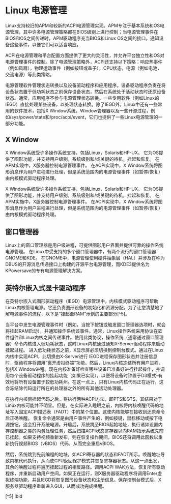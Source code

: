 # Linux 电源管理

Linux支持较旧的APM和较新的ACPI电源管理实现。APM专注于基本系统和OS电源管理，其中许多电源管理策略都在BIOS级别上进行控制；当电源管理事件在BIOS和OS之间传递时，APM驱动程序充当BIOS和Linux OS之间的接口。通知设备这些事件，以便它们可以适当响应。

ACPI在电源管理和平台配置方面提供了更大的灵活性，并允许平台独立性和OS对电源管理事件的控制。除了电源管理策略外，ACPI还支持以下策略：响应热事件（例如风扇），物理运动事件（例如按钮或盖子），CPU状态，电源（例如电池，交流电源）等此类策略。

电源管理软件管理状态转换以及设备驱动程序和应用程序。设备驱动程序负责在将设备状态置于低功耗状态之前保存设备状态，然后在系统处于活动状态时还原设备状态。通常，应用程序不参与电源管理状态转换。一些专用软件（例如Linux的IEGD）直接处理某些设备，以处理状态转换。除了IEGD外，Linux中还有一些常用的软件技术，包括X Window系统，Window管理器以及一些开源过程，例如/sys/power/state和/proc/acpi/event，它们也提供了一些Linux电源管理的一部分功能。

## X Window
X Window系统受许多操作系统支持，包括Linux，Solaris和HP-UX。 它为OS提供了图形功能，并支持用户级别，系统级别和/或关键的待机，挂起和恢复。 在APM实现中，X服务器控制电源管理事件。 在ACPI实现中，X Window系统将图形消息作为用户进程进行处理，但是系统范围内的电源管理事件（如暂停/恢复）由内核模式驱动程序处理。

X Window系统受许多操作系统支持，包括Linux，Solaris和HP-UX。 它为OS提供了图形功能，并支持用户级别，系统级别和/或关键的待机，挂起和恢复。 在APM实施中，X服务器控制电源管理事件。 在ACPI实现中，X Window系统将图形消息作为用户进程进行处理，但是系统范围内的电源管理事件（如暂停/恢复）由内核模式驱动程序处理。

## 窗口管理器
Linux上的窗口管理器是用户级进程，可提供图形用户界面并提供可靠的操作系统电源管理。 在Linux中受支持的多个窗口管理器中，有两个流行的窗口管理器GNOME和KDE。 在GNOME中，电源管理使用硬件抽象层（HAL）并涉及在称为DBUS的开源消息传递接口上构建的开源平台电源管理，而KDE3提供名为KPowersave的专有电源管理解决方案。

## 英特尔嵌入式显卡驱动程序
在英特尔嵌入式图形驱动程序（IEGD）电源管理中，内核模式驱动程序可帮助Linux内核管理电源。它还负责图形设备的初始化和资源分配。为了让您清楚地了解电源事件的流程，以下是“挂起至RAM”示例的主要部分[^5]。

当平台中发生电源管理事件时（例如，当按下按钮或触发窗口管理器选项时，就会将挂起RAM启动），并通知操作系统该事件。通常，Linux操作系统采用协议在软件组件和Linux内核之间传递事件。使用此类协议，操作系统（通常通过窗口管理器）命令内核进入低功耗状态，这时Linux内核通过通知X-Server驱动程序来启动挂起过程。
进入低功耗状态之前，X显示屏必须切换到控制台模式。通过在Linux内核中实现ACPI，此切换由X-Server进行
IEGD进程保存图形状态并注册信息时，驱动程序将调用“离开虚拟终端”功能。然后，Linux内核冻结所有用户进程，包括X Window进程。现在内核准备好检查哪些设备已准备好进行挂起操作，并调用每个设备驱动程序的挂起功能（如果已实现），以便将设备时钟置于D3模式-有效地将所有设备置于较低功耗州。在这一点上，只有Linux内核代码正在运行，这会冻结除代码运行所在的处理器之外的所有其他活动处理器。

在执行内核侧挂起代码之后，将执行两种ACPI方法，即PTS和GTS，其结果对于Linux内核可能并不明显。但是，在实际进入睡眠之前，内核将内核唤醒代码的地址写入固定ACPI描述表（FADT）中的某个位置。这使内核能够在接收到还原命令后正确唤醒。
恢复命令通常是由用户事件产生的，例如按键，鼠标移动或按下电源按钮，这会打开系统电源。开启后，系统跳至BIOS起始地址，执行诸如设置内存控制器之类的内务处理任务，然后扫描ACPI状态寄存器以向RAM指示系统先前已挂起。如果支持视频重新发布，则在恢复操作期间，BIOS还将调用此函数以重新执行视频BIOS（vBIOS）代码，从而完全重启vBIOS。

然后，系统跳到先前编程的地址，如ACPI寄存器的状态和FADT所示。唤醒地址导致内核代码执行，从而使CPU返回保护模式并恢复寄存器状态。从这一点出发，其余的唤醒过程将遍历挂起过程的相反路径。调用ACPI WAK方法，恢复所有驱动程序，并重新启动用户空间。如果正在运行，则X服务器驱动程序将调用Enter虚拟终端功能，并且IEGD将恢复图形设备状态和注册信息。保存控制台模式后，X服务器驱动程序重新进入GUI，从而成功完成唤醒。

[^5] Ibid